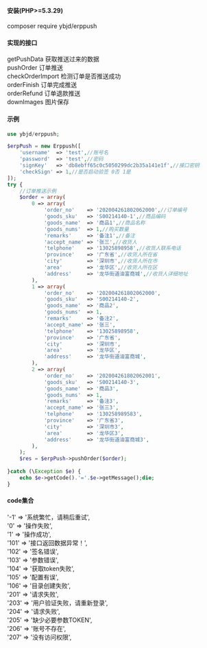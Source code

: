 ﻿#### 安装(PHP>=5.3.29)
composer require ybjd/erppush
  
#### 实现的接口
getPushData      获取推送过来的数据  
pushOrder        订单推送  
checkOrderImport 检测订单是否推送成功  
orderFinish      订单完成推送  
orderRefund      订单退款推送  
downImages       图片保存  
  
#### 示例
```php
use ybjd/erppush;

$erpPush = new Erppush([
    'username'  => 'test',//账号名
    'password'  => 'test',//密码
    'signKey'   => 'db8ebff65c0c5050299dc2b35a141e1f',//接口密钥
    'checkSign' => 1,//是否启动验签 0否 1是
]);
try {
    //订单推送示例
    $order = array(
        0 => array(
            'order_no'    => '202004261802062000',//订单编号
            'goods_sku'   => 'S00214140-1',//商品编码
            'goods_name'  => '商品1',//商品名称
            'goods_nums'  => 1,//购买数量
            'remarks'     => '备注1',//备注
            'accept_name' => '张三',//收货人
            'telphone'    => '13025898958',//收货人联系电话
            'province'    => '广东省',//收货人所在省
            'city'        => '深圳市',//收货人所在市
            'area'        => '龙华区',//收货人所在区
            'address'     => '龙华街道油富商城',//收货人详细地址
        ),
        1 => array(
            'order_no'    => '202004261802062000',
            'goods_sku'   => 'S00214140-2',
            'goods_name'  => '商品2',
            'goods_nums'  => 1,
            'remarks'     => '备注2',
            'accept_name' => '张三',
            'telphone'    => '13025898958',
            'province'    => '广东省',
            'city'        => '深圳市',
            'area'        => '龙华区',
            'address'     => '龙华街道油富商城',
        ),
        2 => array(
            'order_no'    => '202004261802062001',
            'goods_sku'   => 'S00214140-3',
            'goods_name'  => '商品3',
            'goods_nums'  => 1,
            'remarks'     => '备注3',
            'accept_name' => '张三3',
            'telphone'    => '130258989583',
            'province'    => '广东省3',
            'city'        => '深圳市3',
            'area'        => '龙华区3',
            'address'     => '龙华街道油富商城3',
        ),
    );
    $res = $erpPush->pushOrder($order);
  
}catch (\Exception $e) {
    echo $e->getCode().'='.$e->getMessage();die;
}
```
#### code集合  
'-1'  => '系统繁忙，请稍后重试',  
'0'   => '操作失败',  
'1'   => '操作成功',  
'101' => '接口返回数据异常！',  
'102' => '签名错误',  
'103' => '参数错误',  
'104' => '获取token失败',  
'105' => '配置有误',  
'106' => '目录创建失败',  
'201' => '请求失败',  
'203' => '用户验证失败，请重新登录',  
'204' => '请求失败',  
'205' => '缺少必要参数TOKEN',  
'206' => '账号不存在',  
'207' => '没有访问权限',  


